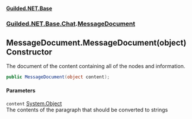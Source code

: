 #### [Guilded.NET.Base](Guilded_NET_Base.md 'Guilded.NET.Base')
### [Guilded.NET.Base.Chat](Guilded_NET_Base.md#Guilded_NET_Base_Chat 'Guilded.NET.Base.Chat').[MessageDocument](MessageDocument.md 'Guilded.NET.Base.Chat.MessageDocument')
## MessageDocument.MessageDocument(object) Constructor
The document of the content containing all of the nodes and information.  
```csharp
public MessageDocument(object content);
```
#### Parameters
<a name='Guilded_NET_Base_Chat_MessageDocument_MessageDocument(object)_content'></a>
`content` [System.Object](https://docs.microsoft.com/en-us/dotnet/api/System.Object 'System.Object')  
The contents of the paragraph that should be converted to strings
  
